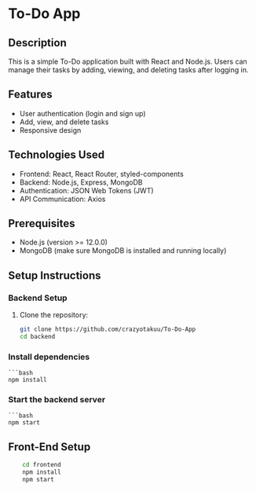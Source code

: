 # To-Do App

## Description
This is a simple To-Do application built with React and Node.js. Users can manage their tasks by adding, viewing, and deleting tasks after logging in.

## Features
- User authentication (login and sign up)
- Add, view, and delete tasks
- Responsive design

## Technologies Used
- Frontend: React, React Router, styled-components
- Backend: Node.js, Express, MongoDB
- Authentication: JSON Web Tokens (JWT)
- API Communication: Axios

## Prerequisites
- Node.js (version >= 12.0.0)
- MongoDB (make sure MongoDB is installed and running locally)

## Setup Instructions

### Backend Setup
1. Clone the repository:
   ```bash
   git clone https://github.com/crazyotakuu/To-Do-App
   cd backend

### Install dependencies
    ```bash
    npm install

### Start the backend server
    ```bash
    npm start

## Front-End Setup
```bash
    cd frontend
    npm install
    npm start
